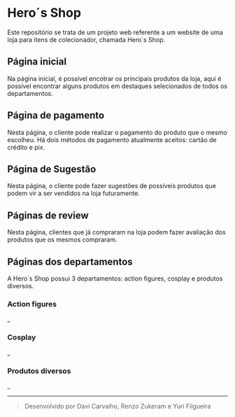 # Hero´s Shop
Este repositório se trata de um projeto web referente a um website de uma loja para itens de colecionador, chamada Hero´s Shop.

## Página inicial
Na página inicial, é possível encotrar os principais produtos da loja, aqui é possível encontrar alguns produtos em destaques selecionados de todos os departamentos.

## Página de pagamento
Nesta página, o cliente pode realizar o pagamento do produto que o mesmo escolheu. Há dois métodos de pagamento atualmente aceitos: cartão de crédito e pix.

## Página de Sugestão
Nesta página, o cliente pode fazer sugestões de possíveis produtos que podem vir a ser vendidos na loja futuramente.

## Páginas de review
Nesta página, clientes que já compraram na loja podem fazer avaliação dos produtos que os mesmos compraram.

## Páginas dos departamentos
A Hero´s Shop possui 3 departamentos: action figures, cosplay e produtos diversos.

### Action figures
_

### Cosplay
_

### Produtos diversos
_

---

> Desenvolvido por Davi Carvalho, Renzo Zukeram e Yuri Filgueira